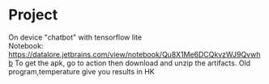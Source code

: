 # Project
On device "chatbot" with tensorflow lite<br>
Notebook: https://datalore.jetbrains.com/view/notebook/Qu8X1Me6DCQkvzWJ9Qvwhb
To get the apk, go to action then download and unzip the artifacts. 
Old program,temperature give you results in HK